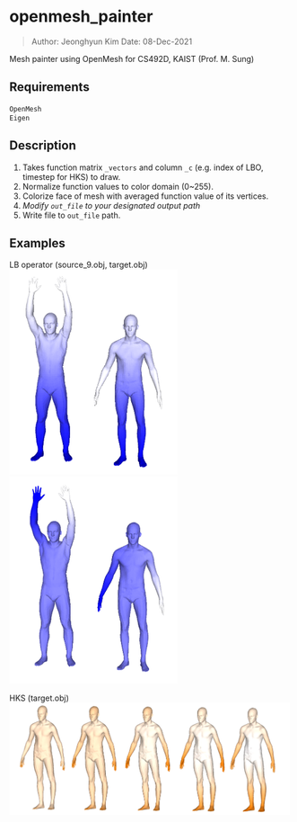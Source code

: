 # openmesh_painter
> Author: Jeonghyun Kim 
> Date: 08-Dec-2021

Mesh painter using OpenMesh for CS492D, KAIST (Prof. M. Sung)

## Requirements
```
OpenMesh
Eigen
```

## Description
1. Takes function matrix `_vectors` and column `_c` (e.g. index of LBO, timestep for HKS) to draw. 
2. Normalize function values to color domain (0~255).
3. Colorize face of mesh with averaged function value of its vertices. 
4. *Modify `out_file` to your designated output path*
5. Write file to `out_file` path.

## Examples
LB operator (source_9.obj, target.obj) 
<img src="./lambda_0.PNG" width="300px"><img src="./lambda_2.PNG" width="300px">

HKS (target.obj)  
<img src="./target_hks.PNG" width="500px">
